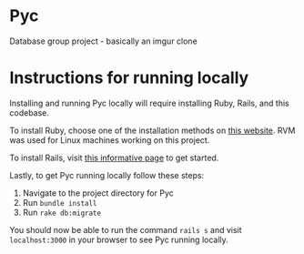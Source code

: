 Pyc
===
Database group project - basically an imgur clone

# Instructions for running locally

Installing and running Pyc locally will require installing Ruby, Rails, and this codebase.

To install Ruby, choose one of the installation methods on [this website](https://www.ruby-lang.org/en/installation/). RVM was used for Linux machines working on this project.

To install Rails, visit [this informative page](http://guides.rubyonrails.org/getting_started.html) to get started.

Lastly, to get Pyc running locally follow these steps:

1. Navigate to the project directory for Pyc
2. Run ```bundle install```
3. Run ```rake db:migrate```

You should now be able to run the command ```rails s``` and visit ```localhost:3000``` in your browser to see Pyc running locally.
